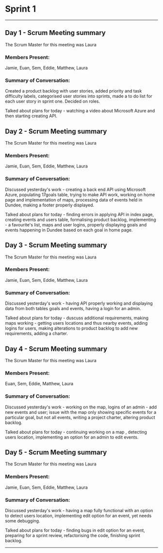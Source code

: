 # Sprint 1

---

## Day 1 - Scrum Meeting summary
The Scrum Master for this meeting was Laura

### Members Present:
Jamie, Euan, Sem, Eddie, Matthew, Laura

### Summary of Conversation:
Created a product backlog with user stories, added priority and task difficulty labels, categorised user stories into sprints, made a to do list for each user story in sprint one. Decided on roles.

Talked about plans for today - watching a video about Microsoft Azure and then starting creating API. 

## Day 2 - Scrum Meeting summary
The Scrum Master for this meeting was Laura

### Members Present:
Jamie, Euan, Sem, Eddie, Matthew, Laura

### Summary of Conversation:
Discussed yesterday's work - creating a back end API using Microsoft Azure, populating 17goals table,  trying to make API work, working on home page and implementation of maps, processing data of events held in Dundee, making a footer properly displayed. 

Talked about plans for today - finding errors in applying API in index page, creating events and users table, formalising product backlog, implementing - a favourite's list, maps and user logins, properly displaying goals and events happening in Dundee based on each goal in home page.

## Day 3 - Scrum Meeting summary
The Scrum Master for this meeting was Laura

### Members Present:
Jamie, Euan, Sem, Eddie, Matthew, Laura

### Summary of Conversation:
Discussed yesterday's work - having API properly working and displaying data from both tables goals and events, having a login for an admin.

Talked about plans for today - duscuss additional requirements, making maps working - getting users locations and thus nearby events, adding logins for users, making alterations to product backlog to add new requirements, adding a charter.  

## Day 4 - Scrum Meeting summary
The Scrum Master for this meeting was Laura

### Members Present:
Euan, Sem, Eddie, Matthew, Laura

### Summary of Conversation:
Discussed yesterday's work - working on the map, logins of an admin - add new events and user; issue with the map  only showing specific events for a particular goal, but not all events, writing a project charter, altering product backlog.

Talked about plans for today - continuing working on a map , detecting users location, implementing an option for an admin to edit events.

## Day 5 - Scrum Meeting summary
The Scrum Master for this meeting was Laura

### Members Present:
Jamie, Euan, Sem, Eddie, Matthew, Laura

### Summary of Conversation:
Discussed yesterday's work - having a map fully functional with an option to detect users location, implementing edit option for an event, yet needs some debugging. 

Talked about plans for today - finding bugs in edit option for an event, preparing for a sprint review, refactorising the code, finishing sprint backlog.



---
